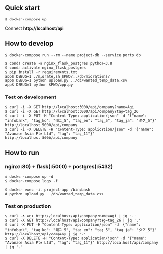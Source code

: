 ## Quick start

```shell
$ docker-compose up
```
Connect **http://localhost/api**

## How to develop

```shell
$ docker-compose run --rm --name project-db --service-ports db
```

```shell
$ conda create -n nginx_flask_postgres python=3.8
$ conda activate nginx_flask_postgres
$ pip install -r requirements.txt
app$ DEBUG=1 ./migrate.sh $PWD/../db/migrations/
app$ DEBUG=1 python upload.py ../db/wanted_temp_data.csv
app$ DEBUG=1 python $PWD/app.py
```

### Test on development

```shell
$ curl -i -X GET http://localhost:5000/api/company?name=Agi
$ curl -i -X GET http://localhost:5000/api/company?tag=tag_26
$ curl -i -X PUT -H "Content-Type: application/json" -d '{"name": "infobank", "tag_ko": "태그_5", "tag_en": "tag_5", "tag_ja": "タグ_5"}' http://localhost:5000/api/company
$ curl -i -X DELETE -H "Content-Type: application/json" -d '{"name": "Avanade Asia Pte Ltd", "tag": "tag_11"}' http://localhost:5000/api/company
```

## How to run

### nginx(:80) + flask(:5000) + postgres(:5432)

```shell
$ docker-compose up -d
$ docker-compose logs -f
```

```shell
$ docker exec -it project-app /bin/bash
# python upload.py ../db/wanted_temp_data.csv
```

### Test on production

```shell
$ curl -X GET http://localhost/api/company?name=Agi | jq '.'
$ curl -X GET http://localhost/api/company?tag=tag_26 | jq '.'
$ curl -X PUT -H "Content-Type: application/json" -d '{"name": "infobank", "tag_ko": "태그_5", "tag_en": "tag_5", "tag_ja": "タグ_5"}' http://localhost/api/company | jq '.'
$ curl -X DELETE -H "Content-Type: application/json" -d '{"name": "Avanade Asia Pte Ltd", "tag": "tag_11"}' http://localhost/api/company | jq '.'
```
